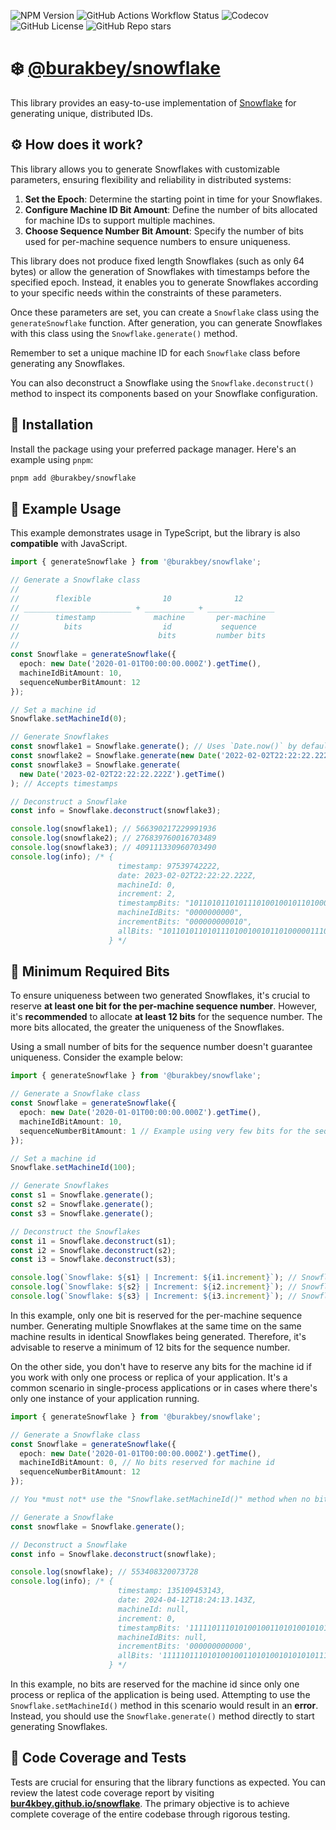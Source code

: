 ![NPM Version](https://img.shields.io/npm/v/%40burakbey%2Fsnowflake?style=for-the-badge&logo=npm&color=blue&cacheSeconds=3600&link=https%3A%2F%2Fwww.npmjs.com%2Fpackage%2F%40burakbey%2Fsnowflake)
![GitHub Actions Workflow Status](https://img.shields.io/github/actions/workflow/status/bur4kbey/snowflake/test.yml?style=for-the-badge&label=test&cacheSeconds=3600&link=https%3A%2F%2Fgithub.com%2FBUR4KBEY%2Fsnowflake%2Factions%2Fworkflows%2Ftest.yml)
![Codecov](https://img.shields.io/codecov/c/github/bur4kbey/snowflake?style=for-the-badge&cacheSeconds=3600&link=https%3A%2F%2Fapp.codecov.io%2Fgh%2FBUR4KBEY%2Fsnowflake)
![GitHub License](https://img.shields.io/github/license/bur4kbey/snowflake?style=for-the-badge&link=https%3A%2F%2Fgithub.com%2FBUR4KBEY%2Fsnowflake%2Fblob%2Fmain%2FLICENSE)
![GitHub Repo stars](https://img.shields.io/github/stars/bur4kbey/snowflake?style=for-the-badge&label=%E2%AD%90%20STARS&color=yellow&cacheSeconds=3600&link=https%3A%2F%2Fgithub.com%2FBUR4KBEY%2Fsnowflake)

# ❄️ [@burakbey/snowflake](https://npmjs.com/package/@burakbey/snowflake)

This library provides an easy-to-use implementation of [Snowflake](https://en.wikipedia.org/wiki/Snowflake_ID) for generating unique, distributed IDs.

## ⚙️ How does it work?

This library allows you to generate Snowflakes with customizable parameters, ensuring flexibility and reliability in distributed systems:

1. **Set the Epoch**: Determine the starting point in time for your Snowflakes.
2. **Configure Machine ID Bit Amount**: Define the number of bits allocated for machine IDs to support multiple machines.
3. **Choose Sequence Number Bit Amount**: Specify the number of bits used for per-machine sequence numbers to ensure uniqueness.

This library does not produce fixed length Snowflakes (such as only 64 bytes) or allow the generation of Snowflakes with timestamps before the specified epoch. Instead, it enables you to generate Snowflakes according to your specific needs within the constraints of these parameters.

Once these parameters are set, you can create a `Snowflake` class using the `generateSnowflake` function. After generation, you can generate Snowflakes with this class using the `Snowflake.generate()` method.

Remember to set a unique machine ID for each `Snowflake` class before generating any Snowflakes.

You can also deconstruct a Snowflake using the `Snowflake.deconstruct()` method to inspect its components based on your Snowflake configuration.

## 🚀 Installation

Install the package using your preferred package manager. Here's an example using `pnpm`:

```bash
pnpm add @burakbey/snowflake
```

## 📝 Example Usage

This example demonstrates usage in TypeScript, but the library is also **compatible** with JavaScript.

```ts
import { generateSnowflake } from '@burakbey/snowflake';

// Generate a Snowflake class
//
//        flexible                10              12
// ________________________ + ___________ + _______________
//        timestamp             machine       per-machine
//          bits                  id           sequence
//                               bits         number bits
//
const Snowflake = generateSnowflake({
  epoch: new Date('2020-01-01T00:00:00.000Z').getTime(),
  machineIdBitAmount: 10,
  sequenceNumberBitAmount: 12
});

// Set a machine id
Snowflake.setMachineId(0);

// Generate Snowflakes
const snowflake1 = Snowflake.generate(); // Uses `Date.now()` by default
const snowflake2 = Snowflake.generate(new Date('2022-02-02T22:22:22.222Z')); // Accepts Date objects
const snowflake3 = Snowflake.generate(
  new Date('2023-02-02T22:22:22.222Z').getTime()
); // Accepts timestamps

// Deconstruct a Snowflake
const info = Snowflake.deconstruct(snowflake3);

console.log(snowflake1); // 566390217229991936
console.log(snowflake2); // 276839760016703489
console.log(snowflake3); // 409111330960703490
console.log(info); /* {
                        timestamp: 97539742222,
                        date: 2023-02-02T22:22:22.222Z,
                        machineId: 0,
                        increment: 2,
                        timestampBits: "1011010110101110100100101101000001110",
                        machineIdBits: "0000000000",
                        incrementBits: "000000000010",
                        allBits: "10110101101011101001001011010000011100000000000000000000010",
                      } */
```

## 🔑 Minimum Required Bits

To ensure uniqueness between two generated Snowflakes, it's crucial to reserve **at least one bit for the per-machine sequence number**. However, it's **recommended** to allocate **at least 12 bits** for the sequence number. The more bits allocated, the greater the uniqueness of the Snowflakes.

Using a small number of bits for the sequence number doesn't guarantee uniqueness. Consider the example below:

```ts
import { generateSnowflake } from '@burakbey/snowflake';

// Generate a Snowflake class
const Snowflake = generateSnowflake({
  epoch: new Date('2020-01-01T00:00:00.000Z').getTime(),
  machineIdBitAmount: 10,
  sequenceNumberBitAmount: 1 // Example using very few bits for the sequence number
});

// Set a machine id
Snowflake.setMachineId(100);

// Generate Snowflakes
const s1 = Snowflake.generate();
const s2 = Snowflake.generate();
const s3 = Snowflake.generate();

// Deconstruct the Snowflakes
const i1 = Snowflake.deconstruct(s1);
const i2 = Snowflake.deconstruct(s2);
const i3 = Snowflake.deconstruct(s3);

console.log(`Snowflake: ${s1} | Increment: ${i1.increment}`); // Snowflake: 276703343268040 | Increment: 0
console.log(`Snowflake: ${s2} | Increment: ${i2.increment}`); // Snowflake: 276703343268041 | Increment: 1
console.log(`Snowflake: ${s3} | Increment: ${i3.increment}`); // Snowflake: 276703343268040 | Increment: 0
```

In this example, only one bit is reserved for the per-machine sequence number. Generating multiple Snowflakes at the same time on the same machine results in identical Snowflakes being generated. Therefore, it's advisable to reserve a minimum of 12 bits for the sequence number.

On the other side, you don't have to reserve any bits for the machine id if you work with only one process or replica of your application. It's a common scenario in single-process applications or in cases where there's only one instance of your application running.

```ts
import { generateSnowflake } from '@burakbey/snowflake';

// Generate a Snowflake class
const Snowflake = generateSnowflake({
  epoch: new Date('2020-01-01T00:00:00.000Z').getTime(),
  machineIdBitAmount: 0, // No bits reserved for machine id
  sequenceNumberBitAmount: 12
});

// You *must not* use the "Snowflake.setMachineId()" method when no bits are reserved for the machine id.

// Generate a Snowflake
const snowflake = Snowflake.generate();

// Deconstruct a Snowflake
const info = Snowflake.deconstruct(snowflake);

console.log(snowflake); // 553408320073728
console.log(info); /* {
                        timestamp: 135109453143,
                        date: 2024-04-12T18:24:13.143Z,
                        machineId: null,
                        increment: 0,
                        timestampBits: '1111101110101001001101010010101010111',
                        machineIdBits: null,
                        incrementBits: '000000000000',
                        allBits: '1111101110101001001101010010101010111000000000000'
                      } */
```

In this example, no bits are reserved for the machine id since only one process or replica of the application is being used. Attempting to use the `Snowflake.setMachineId()` method in this scenario would result in an **error**. Instead, you should use the `Snowflake.generate()` method directly to start generating Snowflakes.

## 🧪 Code Coverage and Tests

Tests are crucial for ensuring that the library functions as expected. You can review the latest code coverage report by visiting [**bur4kbey.github.io/snowflake**](https://bur4kbey.github.io/snowflake). The primary objective is to achieve complete coverage of the entire codebase through rigorous testing.
